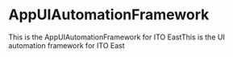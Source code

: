 # AppUIAutomationFramework

This is the AppUIAutomationFramework for ITO EastThis is the UI automation framework for ITO East

